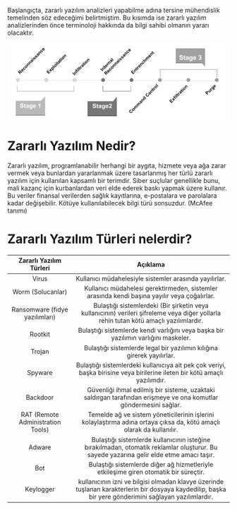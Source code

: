 Başlangıçta, zararlı yazılım analizleri yapabilme adına tersine mühendislik temelinden söz edeceğimi belirtmiştim. Bu kısımda ise zararlı yazılım analizlerinden önce terminoloji hakkında da bilgi sahibi olmanın yararı olacaktır. 

![Typical Attack Flow](../_media/A-typical-Malware-Attack-Flow.png)

# Zararlı Yazılım Nedir?

Zararlı yazılım, programlanabilir herhangi bir aygıta, hizmete veya ağa zarar vermek veya bunlardan yararlanmak üzere tasarlanmış her türlü zararlı yazılım için kullanılan kapsamlı bir terimdir. Siber suçlular genellikle bunu, mali kazanç için kurbanlardan veri elde ederek baskı yapmak üzere kullanır. Bu veriler finansal verilerden sağlık kayıtlarına, e-postalara ve parolalara kadar değişebilir. Kötüye kullanılabilecek bilgi türü sonsuzdur. (McAfee tanımı)

# Zararlı Yazılım Türleri nelerdir?

|      Zararlı Yazılım Türleri      |                                                                        Açıklama                                                                        |
|:---------------------------------:|:------------------------------------------------------------------------------------------------------------------------------------------------------:|
| Virus                             | Kullanıcı müdahelesiyle sistemler arasında yayılırlar.                                                                                                 |
| Worm (Solucanlar)                 | Kullanıcı müdahelesi gerektirmeden, sistemler arasında kendi başına yayılır veya çoğalırlar.                                                           |
| Ransomware (fidye yazılımları)    | Bulaştığı sistemlerdeki (Bir şirketin veya kullanıcının) verileri şifreleme veya diğer yollarla rehin tutan kötü amaçlı yazılımlardır.                 |
| Rootkit                           | Bulaştığı sistemlerde kendi varlığını veya başka bir yazılımın varlığını maskeler.                                                                     |
| Trojan                            | Bulaştığı sistemlerde legal bir yazılımın kılığına girerek yayılırlar.                                                                                 |
| Spyware                           | Bulaştığı sistemlerdeki kullanıcıya ait pek çok veriyi, başka birisine veya birilerine ileten bir kötü amaçlı yazılımdır.                              |
| Backdoor                          | Güvenliği ihmal edilmiş bir sisteme, uzaktaki saldırgan tarafından erişmeye ve ona komutlar göndermesini sağlar.                                       |
| RAT (Remote Administration Tools) | Temelde ağ ve sistem yöneticilerinin işlerini kolaylaştırma adına ortaya çıksa da, kötü amaçlı olarak da kullanılır.                                   |
| Adware                            | Bulaştığı sistemlerde kullanıcının isteğine bırakılmadan, otomatik reklamlar oluşturur. Bu sayede yazarına gelir elde etme amacı taşır.                |
| Bot                               | Bulaştığı sistemlerde diğer ağ hizmetleriyle etkileşime giren otomatik bir süreçtir.                                                                   |
| Keylogger                         | kullanıcının izni ve bilgisi olmadan klavye üzerinde tuşlanan karakterlerin bir dosyaya kaydedilip, başka bir yere gönderimini sağlayan yazılımlardır. |


